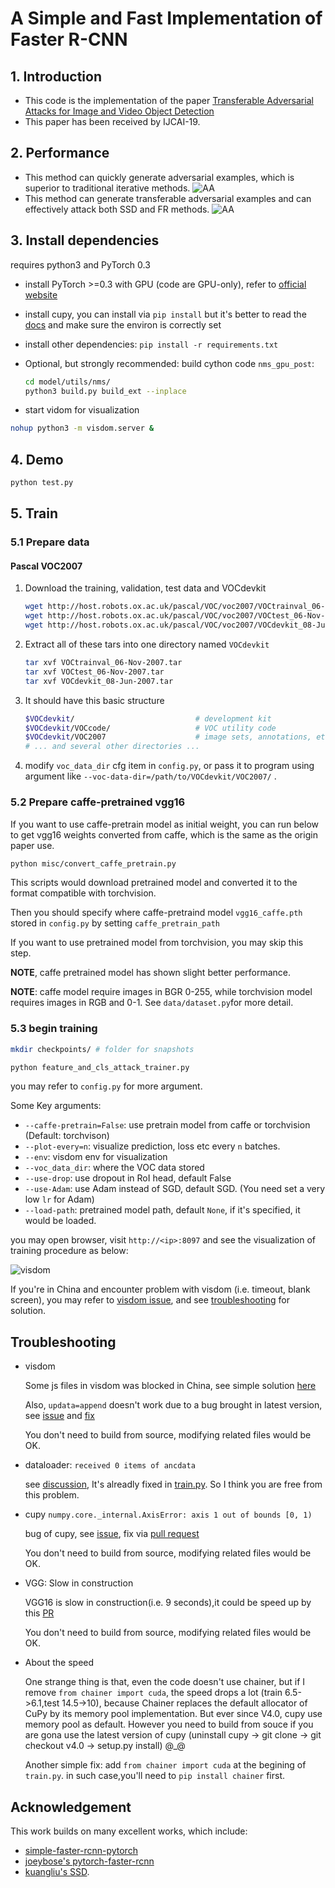 # A Simple and Fast Implementation of Faster R-CNN

## 1. Introduction
- This code is the implementation of the paper [Transferable Adversarial Attacks for Image and Video Object Detection](https://arxiv.org/abs/1811.12641)
- This paper has been received by IJCAI-19.

## 2. Performance
- This method can quickly generate adversarial examples, which is superior to traditional iterative methods.
![AA](https://ws1.sinaimg.cn/large/006tNc79ly1g3g3ced0xcj31480ac0v3.jpg)
- This method can generate transferable adversarial examples and can effectively attack both SSD and FR methods.
![AA](https://ws1.sinaimg.cn/large/006tNc79ly1g3g3l7onijj316s0ectbw.jpg)

## 3. Install dependencies

requires python3 and PyTorch 0.3

- install PyTorch >=0.3 with GPU (code are GPU-only), refer to [official website](http://pytorch.org)

- install cupy, you can install via `pip install` but it's better to read the [docs](https://docs-cupy.chainer.org/en/latest/install.html#install-cupy-with-cudnn-and-nccl) and make sure the environ is correctly set

- install other dependencies:  `pip install -r requirements.txt `

- Optional, but strongly recommended: build cython code `nms_gpu_post`: 

  ```Bash
  cd model/utils/nms/
  python3 build.py build_ext --inplace
  ```

- start vidom for visualization

```Bash
nohup python3 -m visdom.server &
```

## 4. Demo

 ```Bash
python test.py
 ```

## 5. Train

### 5.1 Prepare data

#### Pascal VOC2007

1. Download the training, validation, test data and VOCdevkit

   ```Bash
   wget http://host.robots.ox.ac.uk/pascal/VOC/voc2007/VOCtrainval_06-Nov-2007.tar
   wget http://host.robots.ox.ac.uk/pascal/VOC/voc2007/VOCtest_06-Nov-2007.tar
   wget http://host.robots.ox.ac.uk/pascal/VOC/voc2007/VOCdevkit_08-Jun-2007.tar
   ```

2. Extract all of these tars into one directory named `VOCdevkit`

   ```Bash
   tar xvf VOCtrainval_06-Nov-2007.tar
   tar xvf VOCtest_06-Nov-2007.tar
   tar xvf VOCdevkit_08-Jun-2007.tar
   ```

3. It should have this basic structure

   ```Bash
   $VOCdevkit/                           # development kit
   $VOCdevkit/VOCcode/                   # VOC utility code
   $VOCdevkit/VOC2007                    # image sets, annotations, etc.
   # ... and several other directories ...
   ```

4. modify `voc_data_dir` cfg item in `config.py`, or pass it to program using argument like `--voc-data-dir=/path/to/VOCdevkit/VOC2007/` .

### 5.2 Prepare caffe-pretrained vgg16

If you want to use caffe-pretrain model as initial weight, you can run below to get vgg16 weights converted from caffe, which is the same as the origin paper use.

````Bash
python misc/convert_caffe_pretrain.py
````

This scripts would download pretrained model and converted it to the format compatible with torchvision. 

Then you should specify where caffe-pretraind model `vgg16_caffe.pth` stored in `config.py` by setting `caffe_pretrain_path`

If you want to use pretrained model from torchvision, you may skip this step.

**NOTE**, caffe pretrained model has shown slight better performance.

**NOTE**: caffe model require images in BGR 0-255, while torchvision model requires images in RGB and 0-1. See `data/dataset.py`for more detail. 

### 5.3 begin training

```Bash
mkdir checkpoints/ # folder for snapshots
```

```bash
python feature_and_cls_attack_trainer.py   
```

you may refer to `config.py` for more argument.

Some Key arguments:

- `--caffe-pretrain=False`: use pretrain model from caffe or torchvision (Default: torchvison)
- `--plot-every=n`: visualize prediction, loss etc every `n` batches.
- `--env`: visdom env for visualization
- `--voc_data_dir`: where the VOC data stored
- `--use-drop`: use dropout in RoI head, default False
- `--use-Adam`: use Adam instead of SGD, default SGD. (You need set a very low `lr` for Adam)
- `--load-path`: pretrained model path, default `None`, if it's specified, it would be loaded.

you may open browser, visit `http://<ip>:8097` and see the visualization of training procedure as below:

![visdom](http://7zh43r.com2.z0.glb.clouddn.com/del/visdom-fasterrcnn.png) 

If you're in China and encounter problem with visdom (i.e. timeout, blank screen), you may refer to [visdom issue](https://github.com/facebookresearch/visdom/issues/111#issuecomment-321743890), and see [troubleshooting](#troubleshooting) for solution.

## Troubleshooting
- visdom

  Some js files in visdom was blocked in China, see simple solution [here](https://github.com/chenyuntc/PyTorch-book/blob/master/README.md#visdom打不开及其解决方案)

  Also, `updata=append` doesn't work due to a bug brought in latest version, see [issue](https://github.com/facebookresearch/visdom/issues/233) and [fix](https://github.com/facebookresearch/visdom/pull/234/files)

  You don't need to build from source, modifying related files would be OK.

- dataloader: `received 0 items of ancdata` 

  see [discussion](https://github.com/pytorch/pytorch/issues/973#issuecomment-346405667), It's alreadly fixed in [train.py](https://github.com/chenyuntc/simple-faster-rcnn-pytorch/blob/master/train.py#L17-L22). So I think you are free from this problem.

- cupy `numpy.core._internal.AxisError: axis 1 out of bounds [0, 1)`

  bug of cupy, see [issue](https://github.com/cupy/cupy/issues/793), fix via [pull request](https://github.com/cupy/cupy/pull/749)

  You don't need to build from source, modifying related files would be OK.

- VGG: Slow in construction

  VGG16 is slow in construction(i.e. 9 seconds),it could be speed up by this [PR](https://github.com/pytorch/vision/pull/377)

  You don't need to build from source, modifying related files would be OK.

- About the speed

  One strange thing is that, even the code doesn't use chainer, but if I remove `from chainer import cuda`, the speed drops a lot (train 6.5->6.1,test 14.5->10), because Chainer replaces the default allocator of CuPy by its memory pool implementation. But ever since V4.0, cupy use memory pool as default. However you need to build from souce if you are gona use the latest version of cupy (uninstall cupy -> git clone -> git checkout v4.0 -> setup.py install) @_@

  Another simple fix: add `from chainer import cuda` at the begining of `train.py`. in such case,you'll need to `pip install chainer` first.
## Acknowledgement

This work builds on many excellent works, which include:

- [simple-faster-rcnn-pytorch](<https://github.com/chenyuntc/simple-faster-rcnn-pytorch>) 
- [joeybose's pytorch-faster-rcnn](https://github.com/joeybose/simple-faster-rcnn-pytorch) 
- [kuangliu's SSD](<https://github.com/kuangliu/torchcv>).


